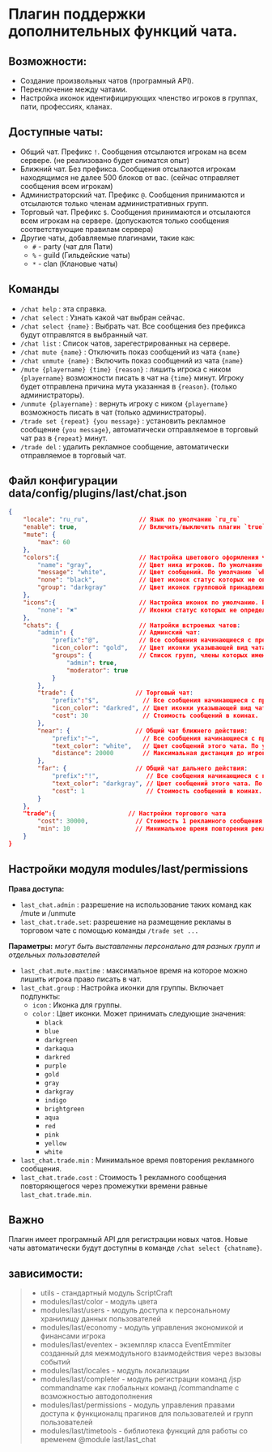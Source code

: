 <!-- TITLE: Chat -->
<!-- SUBTITLE: Описание плагина `Chat` -->

# Плагин поддержки дополнительных функций чата.

## Возможности:
- Создание произвольных чатов (програмный API).
- Переключение между чатами.
- Настройка иконок идентифицирующих членство игроков в группах, пати, профессиях, кланах.
## Доступные чаты:
- Общий чат. Префикс `!`. Сообщения отсылаются игрокам на всем сервере. (не реализовано будет сниматся опыт)
- Ближний чат. Без префикса. Сообщения отсылаются игрокам находящимся не далее 500 блоков от вас. (сейчас отправляет сообщения всем игрокам)
- Администраторский чат. Префикс `@`. Сообщения принимаются и отсылаются только членам административных групп.
- Торговый чат. Префикс `$`. Сообщения принимаются и отсылаются всем игрокам на сервере. (допускаются только сообщения соответствующие правилам сервера)
- Другие чаты, добавляемые плагинами, такие как:
  - `#` - party (чат для Пати)
  - `%` - guild (Гильдейские чаты)
  - `*` - clan (Клановые чаты)

## Команды
- `/chat help` : эта справка.
- `/chat select` : Узнать какой чат выбран сейчас.
- `/chat select {name}` :  Выбрать чат. Все сообщения без префикса будут отправлятся в выбранный чат.
- `/chat list` : Список чатов, зарегестрированных на сервере.
- `/chat mute {name}` : Отключить показ сообщений из чата `{name}`
- `/chat unmute {name}` : Включить показ сообщений из чата `{name}`
- `/mute {playername} {time} {reason}` : лишить игрока с ником `{playername}` возможности писать в чат на `{time}` минут. Игроку будет отправлена причина мута указанная в `{reason}`. (только администраторы).
- `/unmute {playername}` : вернуть игроку с ником `{playername}` возможность писать в чат (только администраторы).
- `/trade set {repeat} {you message}` : установить рекламное сообщение `{you message}`, автоматически отправляемое в торговый чат раз в `{repeat}` минут.
- `/trade del` : удалить рекламное сообщение, автоматически отправляемое в торговый чат.

## Файл конфигурации data/config/plugins/last/chat.json
```json
{
    "locale": "ru_ru",              // Язык по умолчанию `ru_ru`
    "enable": true,                 // Включить/выключить плагин `true`/`false`
    "mute": {
        "max": 60
    },
    "colors":{                      // Настройка цветового оформления чата. Включает подпункты:
        "name": "gray",             // Цвет ника игроков. По умолчанию `gray`
        "message": "white",         // Цвет сообщений. По умолчанию `white`
        "none": "black",            // Цвет иконок статус которых не определен. По умолчанию `black`
        "group": "darkgray"         // Цвет иконок групповой принадлежности. По умолчанию `darkgray` если не переопределен в групповых настройках модуля `modules/last/permissions`
    },
    "icons":{                       // Настройка иконок по умолчанию. Включает подпункты:
        "none": "✖"                 // Иконки статус которых не определен. По умолчанию `✖`
    },
    "chats": {                      // Натройки встроеных чатов:
        "admin": {                  // Админский чат:
            "prefix":"@",           // Все сообщения начинающиеся с префикса будут отправлятся в админский чат. По умолчаню `@`
            "icon_color": "gold",   // Цвет иконки указывающей вид чата, По умолчанию `gold`
            "groups": {             // Список групп, члены которых имеют доступ к этому чату. По умолчанию `{ "admin": true, "moderator": true }`
                "admin": true,
                "moderator": true
            }
        },
        "trade": {                 // Торговый чат:
            "prefix":"$",            // Все сообщения начинающиеся с префикса будут отправлятся в админский чат. По умолчаню `$`
            "icon_color": "darkred", // Цвет иконки указывающей вид чата, По умолчанию `darkred`
            "cost": 30               // Стоимость сообщений в коинах.
        },
        "near": {                  // Общий чат ближнего действия:
            "prefix":"~",            // Все сообщения начинающиеся с префикса будут отправлятся в админский чат. По умолчаню `~`
            "text_color": "white",   // Цвет сообщений этого чата. По умолчанию `white`
            "distance": 20000        // Максимальная дистанция до игроков, которым будут отправлятся сообщения этого чата. По умолчанию `500`.
        },
        "far": {                   // Общий чат дальнего действия:
            "prefix":"!",             // Все сообщения начинающиеся с префикса будут отправлятся в админский чат. По умолчаню `!`
            "text_color": "darkgray", // Цвет сообщений этого чата. По умолчанию `darkgray`
            "cost": 1                 // Стоимость сообщений в коинах. По умолчанию `30`
        }
    },
    "trade":{                    // Настройки торгового чата
        "cost": 30000,             // Стоимость 1 рекламного сообщения повторяющегося через промежутки времени равные `last_chat.trade.min`. По умолчанию `30000`.
        "min": 10                  // Минимальное время повторения рекламного сообщения. По умолчанию `10`.
    }
}
```


## Настройки модуля modules/last/permissions

**Права доступа:**
- `last_chat.admin` : разрешение на использование таких команд как /mute и /unmute
- `last_chat.trade.set`: разрешение на размещение рекламы в торговом чате с помощью команды `/trade set ...`

**Параметры:** *могут быть выставленны персонально для разных групп и отдельных пользователей*
- `last_chat.mute.maxtime` : максимальное время на которое можно лишить игрока право писать в чат.
- `last_chat.group` : Настройка иконки для группы. Включает подпункты:
  - `icon` : Иконка для группы.
  - `color` : Цвет иконки. Может принимать следующие значения:
    - `black`
    - `blue`
    - `darkgreen`
    - `darkaqua`
    - `darkred`
    - `purple`
    - `gold`
    - `gray`
    - `darkgray`
    - `indigo`
    - `brightgreen`
    - `aqua`
    - `red`
    - `pink`
    - `yellow`
    - `white`
- `last_chat.trade.min` : Минимальное время повторения рекламного сообщения.
- `last_chat.trade.cost` : Стоимость 1 рекламного сообщения повторяющегося через промежутки времени равные `last_chat.trade.min`.

## Важно
Плагин имеет програмный API для регистрации новых чатов. Новые чаты автоматически будут доступны в команде `/chat select {chatname}`.

## зависимости:
> - utils - стандартный модуль ScriptCraft
> - modules/last/color       - модуль цвета
> - modules/last/users       - модуль доступа к персональному хранилищу данных пользователей
> - modules/last/economy     - модуль управления экономикой и финансами игрока
> - modules/last/eventex     - экземпляр класса EventEmmiter созданный для межмодульного взаимодействия через вызовы событий
> - modules/last/locales     - модуль локализации
> - modules/last/completer   - модуль регистрации команд /jsp commandname как глобальных команд /commandname с возможностью автодополнения
> - modules/last/permissions - модуль управления правами доступа к функционалц прагинов для пользователей и групп пользователей
> - modules/last/timetools   - библиотека функций для работы со временем
@module last/last_chat
